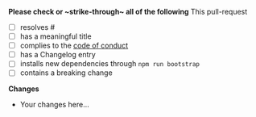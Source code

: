 **Please check or ~strike-through~ all of the following**
This pull-request
- [ ] resolves #<issue-id>
- [ ] has a meaningful title
- [ ] complies to the [code of conduct](../blob/master/CODE_OF_CONDUCT.md)
- [ ] has a Changelog entry
- [ ] installs new dependencies through `npm run bootstrap`
- [ ] contains a breaking change

**Changes**
- Your changes here...
